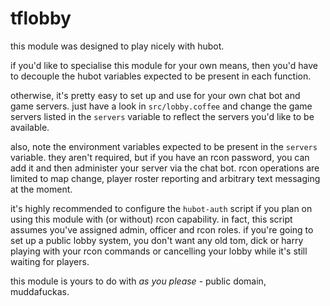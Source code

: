 tflobby
=======

this module was designed to play nicely with hubot.

if you'd like to specialise this module for your own means, then you'd have to decouple the hubot variables expected to be present in each function.

otherwise, it's pretty easy to set up and use for your own chat bot and game servers. just have a look in `src/lobby.coffee` and change the game servers listed in the `servers` variable to reflect the servers you'd like to be available.

also, note the environment variables expected to be present in the `servers` variable. they aren't required, but if you have an rcon password, you can add it and then administer your server via the chat bot. rcon operations are limited to map change, player roster reporting and arbitrary text messaging at the moment.

it's highly recommended to configure the `hubot-auth` script if you plan on using this module with (or without) rcon capability. in fact, this script assumes you've assigned admin, officer and rcon roles. if you're going to set up a public lobby system, you don't want any old tom, dick or harry playing with your rcon commands or cancelling your lobby while it's still waiting for players.

this module is yours to do with _as you please_ - public domain, muddafuckas.

